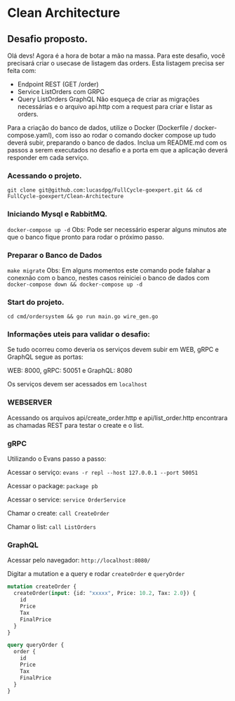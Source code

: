 # Clean Architecture

## Desafio proposto.

Olá devs!
Agora é a hora de botar a mão na massa. Para este desafio, você precisará criar o usecase de listagem das orders.
Esta listagem precisa ser feita com:
- Endpoint REST (GET /order)
- Service ListOrders com GRPC
- Query ListOrders GraphQL
Não esqueça de criar as migrações necessárias e o arquivo api.http com a request para criar e listar as orders.

Para a criação do banco de dados, utilize o Docker (Dockerfile / docker-compose.yaml), com isso ao rodar o comando docker compose up tudo deverá subir, preparando o banco de dados.
Inclua um README.md com os passos a serem executados no desafio e a porta em que a aplicação deverá responder em cada serviço.


### Acessando o projeto.
`git clone git@github.com:lucasdpg/FullCycle-goexpert.git && cd FullCycle-goexpert/Clean-Architecture`

### Iniciando Mysql e RabbitMQ.
`docker-compose up -d`
Obs: Pode ser necessário esperar alguns minutos ate que o banco fique pronto para rodar o próximo passo.

### Preparar o Banco de Dados
`make migrate`
Obs: Em alguns momentos este comando pode falahar a conexnão com o banco, nestes casos reiniciei o banco de dados com `docker-compose down && docker-compose up -d`

### Start do projeto.
`cd cmd/ordersystem && go run main.go wire_gen.go`

### Informações uteis para validar o desafio:

Se tudo ocorreu como deveria os serviços devem subir em WEB, gRPC e GraphQL segue as portas:

WEB: 8000, gRPC: 50051 e GraphQL: 8080

Os serviços devem ser acessados em `localhost`

### WEBSERVER
Acessando os arquivos api/create_order.http e api/list_order.http encontrara as chamadas REST para testar o create e o list.

### gRPC
Utilizando o Evans passo a passo:

Acessar o serviço: `evans -r repl --host 127.0.0.1 --port 50051`

Acessar o package: `package pb`

Acessar o service: `service OrderService`

Chamar o create: `call CreateOrder`

Chamar o list: `call ListOrders`

### GraphQL

Acessar pelo navegador: `http://localhost:8080/`

Digitar a mutation e a query e rodar `createOrder` e `queryOrder`

```graphql
mutation createOrder {
  createOrder(input: {id: "xxxxx", Price: 10.2, Tax: 2.0}) {
    id
    Price
    Tax
    FinalPrice
  }
}

query queryOrder {
  order {
    id
    Price
    Tax
    FinalPrice
  }
}
